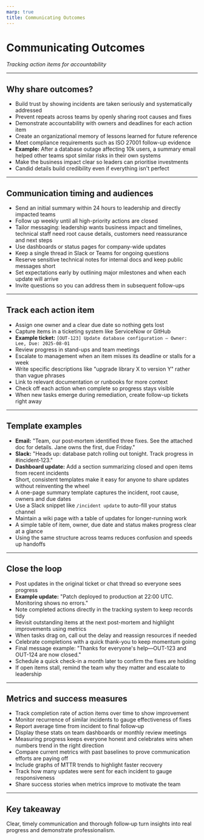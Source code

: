 ```yaml
---
marp: true
title: Communicating Outcomes
---
```


# Communicating Outcomes
*Tracking action items for accountability*

---

## Why share outcomes?
- Build trust by showing incidents are taken seriously and systematically addressed
- Prevent repeats across teams by openly sharing root causes and fixes
- Demonstrate accountability with owners and deadlines for each action item
- Create an organizational memory of lessons learned for future reference
- Meet compliance requirements such as ISO 27001 follow-up evidence
- **Example:** After a database outage affecting 10k users, a summary email helped other teams spot similar risks in their own systems
- Make the business impact clear so leaders can prioritise investments
- Candid details build credibility even if everything isn't perfect

---

## Communication timing and audiences
- Send an initial summary within 24 hours to leadership and directly impacted teams
- Follow up weekly until all high-priority actions are closed
- Tailor messaging: leadership wants business impact and timelines, technical staff need root cause details, customers need reassurance and next steps
- Use dashboards or status pages for company-wide updates
- Keep a single thread in Slack or Teams for ongoing questions
- Reserve sensitive technical notes for internal docs and keep public messages short
- Set expectations early by outlining major milestones and when each update will arrive
- Invite questions so you can address them in subsequent follow-ups

---

## Track each action item
- Assign one owner and a clear due date so nothing gets lost
- Capture items in a ticketing system like ServiceNow or GitHub
- **Example ticket:** `[OUT-123] Update database configuration – Owner: Lee, Due: 2025‑08‑01`
- Review progress in stand-ups and team meetings
- Escalate to management when an item misses its deadline or stalls for a week
- Write specific descriptions like "upgrade library X to version Y" rather than vague phrases
- Link to relevant documentation or runbooks for more context
- Check off each action when complete so progress stays visible
- When new tasks emerge during remediation, create follow-up tickets right away

---

## Template examples
- **Email:** "Team, our post‑mortem identified three fixes. See the attached doc for details. Jane owns the first, due Friday."
- **Slack:** "Heads up: database patch rolling out tonight. Track progress in #incident‑123."
- **Dashboard update:** Add a section summarizing closed and open items from recent incidents
- Short, consistent templates make it easy for anyone to share updates without reinventing the wheel
- A one-page summary template captures the incident, root cause, owners and due dates
- Use a Slack snippet like `/incident update` to auto-fill your status channel
- Maintain a wiki page with a table of updates for longer-running work
- A simple table of item, owner, due date and status makes progress clear at a glance
- Using the same structure across teams reduces confusion and speeds up handoffs

---

## Close the loop
- Post updates in the original ticket or chat thread so everyone sees progress
- **Example update:** "Patch deployed to production at 22:00 UTC. Monitoring shows no errors."
- Note completed actions directly in the tracking system to keep records tidy
- Revisit outstanding items at the next post-mortem and highlight improvements using metrics
- When tasks drag on, call out the delay and reassign resources if needed
- Celebrate completions with a quick thank-you to keep momentum going
- Final message example: "Thanks for everyone's help—OUT-123 and OUT-124 are now closed."
- Schedule a quick check-in a month later to confirm the fixes are holding
- If open items stall, remind the team why they matter and escalate to leadership

---

## Metrics and success measures
- Track completion rate of action items over time to show improvement
- Monitor recurrence of similar incidents to gauge effectiveness of fixes
- Report average time from incident to final follow‑up
- Display these stats on team dashboards or monthly review meetings
- Measuring progress keeps everyone honest and celebrates wins when numbers trend in the right direction
- Compare current metrics with past baselines to prove communication efforts are paying off
- Include graphs of MTTR trends to highlight faster recovery
- Track how many updates were sent for each incident to gauge responsiveness
- Share success stories when metrics improve to motivate the team

---

## Key takeaway
Clear, timely communication and thorough follow‑up turn insights into real progress and demonstrate professionalism.
